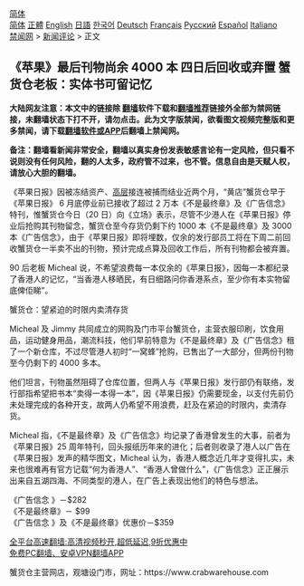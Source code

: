  <!-- 面包屑导航 --> <div class="breadcrumb"><!-- GTranslate: https://gtranslate.io/ -->  <div class="switcher notranslate">  <div class="selected">  <a href="#" onclick="return false;"> 简体</a>  </div>  <div class="option">  <a href="https://www.bannedbook.org" onclick="doGTranslate('zh-CN|zh-CN');jQuery('div.switcher div.selected a').html(jQuery(this).html());return false;" title="简体中文" class="nturl selected"> 简体</a>  <a href="https://www.bannedbook.org/zh-tw/" onclick="doGTranslate('zh-CN|zh-TW');jQuery('div.switcher div.selected a').html(jQuery(this).html());return false;" title="繁體中文" class="nturl"> 正體</a>  <a href="https://www.bannedbook.org/en/" onclick="doGTranslate('zh-CN|en');jQuery('div.switcher div.selected a').html(jQuery(this).html());return false;" title="English" class="nturl"> English</a>  <a href="https://www.bannedbook.org/ja/" onclick="doGTranslate('zh-CN|ja');jQuery('div.switcher div.selected a').html(jQuery(this).html());return false;" title="日本語" class="nturl"> 日語</a>  <a href="https://www.bannedbook.org/ko/" onclick="doGTranslate('zh-CN|ko');jQuery('div.switcher div.selected a').html(jQuery(this).html());return false;" title="한국어" class="nturl"> 한국어</a>  <a href="https://www.bannedbook.org/de/" onclick="doGTranslate('zh-CN|de');jQuery('div.switcher div.selected a').html(jQuery(this).html());return false;" title="Deutsch" class="nturl"> Deutsch</a>  <a href="https://www.bannedbook.org/fr/" onclick="doGTranslate('zh-CN|fr');jQuery('div.switcher div.selected a').html(jQuery(this).html());return false;" title="Français" class="nturl"> Français</a>  <a href="https://www.bannedbook.org/ru/" onclick="doGTranslate('zh-CN|ru');jQuery('div.switcher div.selected a').html(jQuery(this).html());return false;" title="Русский" class="nturl"> Русский</a>  <a href="https://www.bannedbook.org/es/" onclick="doGTranslate('zh-CN|es');jQuery('div.switcher div.selected a').html(jQuery(this).html());return false;" title="Español" class="nturl"> Español</a>  <a href="https://www.bannedbook.org/it/" onclick="doGTranslate('zh-CN|it');jQuery('div.switcher div.selected a').html(jQuery(this).html());return false;" title="Italiano" class="nturl"> Italiano</a>  </div>  </div>      <div class='breadcrumb-sub'><!-- Breadcrumb NavXT 6.3.0 --> <a href="https://www.bannedbook.org/" class="home">禁闻网</a> &gt; <a href="https://www.bannedbook.org/bnews/comments/" class="category">新闻评论</a> &gt; 正文</div></div><h2>《苹果》最后刊物尚余 4000 本 四日后回收或弃置 蟹货仓老板：实体书可留记忆</h2> <p class="notice"><b>大陆网友注意：本文中的链接除 <a href="https://github.com/bannedbook/fanqiang" >翻墙</a>软件下载和<a href="https://github.com/killgcd/justmysocks/blob/master/README.md">翻墙推荐</a>链接外全部为禁网链接，未翻墙状态下打不开，请勿点击。此为文字版禁闻，欲看图文视频完整版和更多禁闻，请下载<a href="https://github.com/bannedbook/fanqiang">翻墙软件或APP</a>后翻墙上禁闻网。</p><p>备注：翻墙看新闻非常安全，翻墙以真实身份发表敏感言论有一定风险，但只看不说则没有任何风险，翻的人太多，政府管不过来，也不管。信息自由是天赋人权，请放心大胆的翻墙。</b></p>  <div class="entry">  <p>《苹果日报》因被冻结资产、<span class='wp_keywordlink_affiliate'><a href="https://www.bannedbook.org/bnews/ccpdope/" title="中共高层内幕" target="_blank">高层</a></span>接连被捕而结业近两个月，“黄店”蟹货仓早于《苹果日报》 6 月底停业前已接收了超过 2 万本《不是最终章》及《广告信念》特刊，惟蟹货仓今日（20 日）向《立场》表示，尽管不少港人在《苹果日报》停业后抢购其刊物留念，蟹货仓至今存货仍剩下约 1000 本《不是最终章》及 3000 本《广告信念》，由于《苹果日报》即将埋数，仅余的发行部员工将在下周二前回收蟹货仓一半卖不出的刊物，预计完成点算及回收工作后，所有刊物都会被弃置。</p> <p>90 后老板 Micheal 说，不希望浪费每一本仅余的《苹果日报》，因每一本都纪录了香港人的记忆，“当香港人移晒民，有日细路问你香港系点，至少你有本实物留底俾佢睇”。</p> <p>蟹货仓：望紧迫的时限内卖清存货</p>  <p>Micheal 及 Jimmy 共同成立的网购及门市平台蟹货仓，主营衣服印刷，饮食用品，运动健身用品，潮流科技，他们早前特意为《不是最终章》及《广告信念》租了一个新仓库，不过尽管港人初时“一窝蜂”抢购，已售出了一大部分，但两份刊物至今仍剩下的 4000 多本。</p> <p>他们坦言，刊物虽然阻碍了仓库位置，但两人与《苹果日报》发行部仍有联络，发行部指希望把书本“卖得一本得一本”，因《苹果日报》仍需要现金，以支付先前仍未处理完成的各种开支，故两人仍希望不用浪费，赶及在紧迫的时限内，卖清存货。</p> <p>Micheal 指，《不是最终章》及《广告信念》均记录了香港曾发生的大事，前者为《苹果日报》25 周年特刊，回头报纸历年来的进化；后者则收录了港人以广告在《苹果日报》发声的精华图文，Micheal 认为，香港人概念近几年才变得扎实，未来也很难再有官方记载“何为香港人”、“香港人曾做什么”，《广告信念》正正展示出来自五湖四海、不同类型的港人，在广告上表现出他们的特色与想法。</p>  <p>《广告信念 》－$282 <br /> 《不是最终章》－ $99<br /> 《广告信念 》及《不是最终章》优惠价－$359</p> <p class="texttj"> <a href="https://github.com/bannedbook/fanqiang/wiki/V2ray%E6%9C%BA%E5%9C%BA" target="_blank">全平台高速翻墙:高清视频秒开,超低延迟,9折优惠中</a><br/> <a href="https://github.com/bannedbook/fanqiang/wiki/%E7%A6%81%E9%97%BB%E7%BD%91%E5%AE%89%E5%8D%93%E7%BF%BB%E5%A2%99%E6%96%B0%E9%97%BBAPP" target="_blank">免费PC翻墙、安卓VPN翻墙APP</a></p><p>蟹货仓主营网店，观塘设门市，网址：https://www.crabwarehouse.com</p> <a name='sharetosocial'></a>  <div style="margin-bottom:5px;padding-bottom:5px;clear:both"> <div id="archive-pix-1" class="banner-ads"> <!-- AuctionX Display platform tag START --> <div id="26318x728x90x621x_ADSLOT2" clicktrack="%%CLICK_URL_ESC%%"></div> <!-- AuctionX Display platform tag END --> </div> <div id="archive-pix-2" class="banner-ads"> <!-- AuctionX Display platform tag START --> <div id="26315x300x250x621x_ADSLOT2" clicktrack="%%CLICK_URL_ESC%%"></div> <!-- AuctionX Display platform tag END --> </div> </div>  <div id="archive-pix-1" class="banner-ads"> <!-- AuctionX Display platform tag START --> <div id="26318x728x90x621x_ADSLOT3" clicktrack="%%CLICK_URL_ESC%%"></div> <!-- AuctionX Display platform tag END --> </div> </div><!--END ENTRY--> 